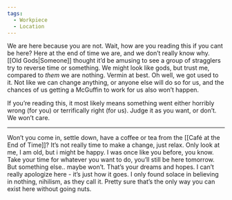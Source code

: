 ```yaml
---
tags:
  - Workpiece
  - Location
---
```

 We are here because you are not.
 Wait, how are you reading this if you cant be here?
 Here at the end of time we are, and we don’t really know why.
 [[Old Gods|Someone]] thought it’d be amusing to see a group of stragglers try to reverse time or something. 
 We might look like gods, but trust me, compared to *them* we are nothing. Vermin at best. Oh well, we got used to it. Not like we can change anything, or anyone else will do so for us, and the chances of us getting a McGuffin to work for us also won’t happen. 

If you’re reading this, it most likely means something went either horribly wrong (for you) or terrifically right (for us). 
Judge it as you want, or don’t. We won’t care. 

***
Won’t you come in, settle down, have a coffee or tea from the [[Café at the End of Time]]?
It’s not really time to make a change, just relax. 
Only look at me, I am old, but i might be happy. I was once like you before, you know.
Take your time for whatever you want to do, you’ll still be here tomorrow.
But something else.. maybe won’t. That’s your dreams and hopes.
I can’t really apologize here - it’s just how it goes. 
I only found solace in believing in nothing, nihilism, as they call it. 
Pretty sure that’s the only way you can exist here without going nuts. 